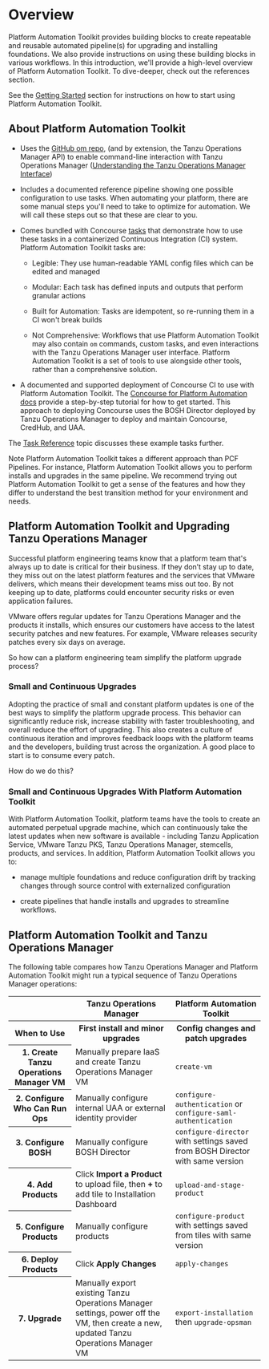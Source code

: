 # Overview

Platform Automation Toolkit provides building blocks
to create repeatable and reusable automated pipeline(s)
for upgrading and installing foundations.
We also provide instructions on using these building blocks in various workflows.
In this introduction, we'll provide a high-level overview of Platform Automation Toolkit.
To dive-deeper, check out the references section.

See the [Getting Started](./getting-started.md) section for instructions
on how to start using Platform Automation Toolkit.

## About Platform Automation Toolkit

* Uses the [GitHub om repo](https://github.com/pivotal-cf/om),
  (and by extension, the Tanzu Operations Manager API)
  to enable command-line interaction with Tanzu Operations Manager
  ([Understanding the Tanzu Operations Manager Interface](https://docs.vmware.com/en/VMware-Tanzu-Operations-Manager/3.0/vmware-tanzu-ops-manager/pcf-interface.html))

* Includes a documented reference pipeline
  showing one possible configuration to use tasks.
  When automating your platform,
  there are some manual steps you'll need to take to optimize for automation.
  We will call these steps out so that these are clear to you.

* Comes bundled with Concourse [tasks](https://concourse-ci.org/tasks.html)
  that demonstrate how to use these tasks
  in a containerized Continuous Integration (CI) system.
  Platform Automation Toolkit tasks are:

    * Legible: They use
      human-readable YAML config files which can be edited and managed

    * Modular: Each task has defined inputs and outputs
      that perform granular actions

    * Built for Automation: Tasks are idempotent,
      so re-running them in a CI won't break builds

    * Not Comprehensive: Workflows that use Platform Automation Toolkit
      may also contain `om` commands, custom tasks,
      and even interactions with the Tanzu Operations Manager user interface.
      Platform Automation Toolkit is a set of tools to use alongside other tools,
      rather than a comprehensive solution.

* A documented and supported deployment of Concourse CI to use with Platform Automation Toolkit.
  The [Concourse for Platform Automation docs](https://docs.vmware.com/en/Concourse-for-VMware-Tanzu/7.0/vmware-tanzu-concourse/GUID-installation-install-platform-automation.html) provide a step-by-step tutorial for how to get started.
  This approach to deploying Concourse uses the BOSH Director deployed by Tanzu Operations Manager to deploy and maintain Concourse, CredHub, and UAA.

The [Task Reference](./tasks.md) topic discusses these example tasks further.

<p class="note">
<span class="note__title">Note</span>
Platform Automation Toolkit takes a different approach than PCF Pipelines.
For instance, Platform Automation Toolkit allows you
to perform installs and upgrades in the same pipeline.
We recommend trying out Platform Automation Toolkit
to get a sense of the features and how they differ
to understand the best transition method for your environment and needs.</p>

## Platform Automation Toolkit and Upgrading Tanzu Operations Manager

Successful platform engineering teams know that a platform team
that's always up to date is critical for their business.
If they don’t stay up to date,
they miss out on the latest platform features and the services that VMware delivers,
which means their development teams miss out too.
By not keeping up to date,
platforms could encounter security risks or even application failures.

VMware offers regular updates for Tanzu Operations Manager and the products it installs,
which ensures our customers have access to the latest security patches and new features.
For example, VMware releases security patches every six days on average.

So how can a platform engineering team simplify the platform upgrade process?

### <a id=""></a> Small and Continuous Upgrades

Adopting the practice of small and constant platform updates
is one of the best ways to simplify the platform upgrade process.
This behavior can significantly reduce risk,
increase stability with faster troubleshooting,
and overall reduce the effort of upgrading.
This also creates a culture of continuous iteration
and improves feedback loops with the platform teams and the developers,
building trust across the organization.
A good place to start is to consume every patch.

How do we do this?

### <a id=""></a> Small and Continuous Upgrades With Platform Automation Toolkit

With Platform Automation Toolkit,
platform teams have the tools to create an automated perpetual upgrade machine,
which can continuously take the latest updates when new software is available -
including Tanzu Application Service, VMware Tanzu PKS, Tanzu Operations Manager, stemcells, products, and services.
In addition, Platform Automation Toolkit allows you to:

* manage multiple foundations and reduce configuration drift
  by tracking changes through source control with
  externalized configuration

* create pipelines that handle installs and upgrades to streamline workflows.

## Platform Automation Toolkit and Tanzu Operations Manager

The following table compares how Tanzu Operations Manager
and Platform Automation Toolkit might run a typical sequence of Tanzu Operations Manager operations:

<table>
  <thead><tr>
    <th></th>
    <th>Tanzu Operations Manager</th>
    <th>Platform Automation Toolkit</th>
  </tr></thead>
  <tbody><tr>
    <th>When to Use</th>
    <th>First install and minor upgrades</th>
    <th>Config changes and patch upgrades</th>
  </tr><tr>
    <th>1. Create Tanzu Operations Manager VM</th>
    <td>Manually prepare IaaS and create Tanzu Operations Manager VM</td>
    <td><code>create-vm</code></td>
  </tr><tr>
    <th>2. Configure Who Can Run Ops</th>
    <td>Manually configure internal UAA or external identity provider</td>
    <td><code>configure-authentication</code> or <code>configure-saml-authentication</code></td>
  </tr><tr>
    <th>3. Configure BOSH</th>
    <td>Manually configure BOSH Director</td>
    <td><code>configure-director</code> with settings saved from BOSH Director with same version</td>
  </tr><tr>
    <th>4. Add Products</th>
    <td>Click <strong>Import a Product</strong> to upload file, then <strong>+</strong> to add tile to Installation Dashboard</td>
    <td><code>upload-and-stage-product</code></td>
  </tr><tr>
    <th>5. Configure Products</th>
    <td>Manually configure products</td>
    <td><code>configure-product</code> with settings saved from tiles with same version</td>
  </tr><tr>
    <th>6. Deploy Products</th>
    <td>Click <strong>Apply Changes</strong></td>
    <td><code>apply-changes</code></td>
  </tr><tr>
    <th>7. Upgrade</th>
    <td>Manually export existing Tanzu Operations Manager settings, power off the VM, then create a new, updated
    Tanzu Operations Manager VM</td>
    <td><code>export-installation</code> then <code>upgrade-opsman</code></td>
  </tr></tbody>
</table>

[//]: # ({% include ".internal_link_url.md" %})
[//]: # ({% include ".external_link_url.md" %})

